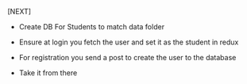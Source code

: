 [NEXT]

- Create DB For Students to match data folder

- Ensure at login you fetch the user and set it as the student in redux

- For registration you send a post to create the user to the database

- Take it from there
